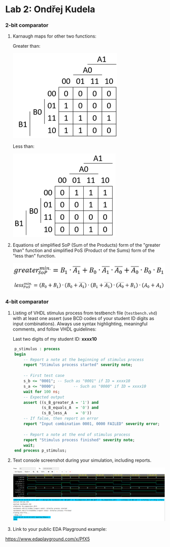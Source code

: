 # Lab 2: Ondřej Kudela

### 2-bit comparator

1. Karnaugh maps for other two functions:

   Greater than:

   ![K-map_greater](mapgreater.png)

   Less than:

   ![K-map_less](mapless.png)

2. Equations of simplified SoP (Sum of the Products) form of the "greater than" function and simplified PoS (Product of the Sums) form of the "less than" function.

   ![function_great](functiongreater.png)
   ![function_less](functionless.png)

### 4-bit comparator

1. Listing of VHDL stimulus process from testbench file (`testbench.vhd`) with at least one assert (use BCD codes of your student ID digits as input combinations). Always use syntax highlighting, meaningful comments, and follow VHDL guidelines:

   Last two digits of my student ID: **xxxx10**

```vhdl
    p_stimulus : process
    begin
        -- Report a note at the beginning of stimulus process
        report "Stimulus process started" severity note;

        -- First test case
        s_b <= "0001"; -- Such as "0001" if ID = xxxx10
        s_a <= "0000";        -- Such as "0000" if ID = xxxx10
        wait for 100 ns;
        -- Expected output
        assert ((s_B_greater_A = '1') and
                (s_B_equals_A  = '0') and
                (s_B_less_A    = '0'))
        -- If false, then report an error
        report "Input combination 0001, 0000 FAILED" severity error;

        -- Report a note at the end of stimulus process
        report "Stimulus process finished" severity note;
        wait;
    end process p_stimulus;
```

2. Text console screenshot during your simulation, including reports.

   ![Simulation](sim.PNG)
   ![Reports](log.PNG)

3. Link to your public EDA Playground example:

https://www.edaplayground.com/x/PfX5

